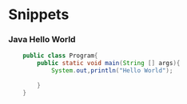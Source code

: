 # Snippets


### Java Hello World
```java
    public class Program{
        public static void main(String [] args){
            System.out,println("Hello World");
            
        }
    }
```